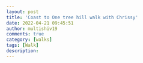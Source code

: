 ```yaml
---
layout: post
title: 'Coast to One tree hill walk with Chrissy'
date: 2022-04-21 09:45:51
author: multishiv19
comments: true
category: [walks]
tags: [Walk]
description: 
---
```


<div width='100%' class='strava-embed-placeholder' data-embed-type='activity' data-embed-id='7020802564'></div>
<script src='https://strava-embeds.com/embed.js'></script>
